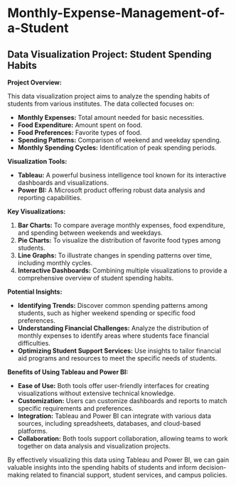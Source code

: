 # Monthly-Expense-Management-of-a-Student
## Data Visualization Project: Student Spending Habits

**Project Overview:**

This data visualization project aims to analyze the spending habits of students from various institutes. The data collected focuses on:

* **Monthly Expenses:** Total amount needed for basic necessities.
* **Food Expenditure:** Amount spent on food.
* **Food Preferences:** Favorite types of food.
* **Spending Patterns:** Comparison of weekend and weekday spending.
* **Monthly Spending Cycles:** Identification of peak spending periods.

**Visualization Tools:**

* **Tableau:** A powerful business intelligence tool known for its interactive dashboards and visualizations.
* **Power BI:** A Microsoft product offering robust data analysis and reporting capabilities.

**Key Visualizations:**

1. **Bar Charts:** To compare average monthly expenses, food expenditure, and spending between weekends and weekdays.
2. **Pie Charts:** To visualize the distribution of favorite food types among students.
3. **Line Graphs:** To illustrate changes in spending patterns over time, including monthly cycles.
4. **Interactive Dashboards:** Combining multiple visualizations to provide a comprehensive overview of student spending habits.

**Potential Insights:**

* **Identifying Trends:** Discover common spending patterns among students, such as higher weekend spending or specific food preferences.
* **Understanding Financial Challenges:** Analyze the distribution of monthly expenses to identify areas where students face financial difficulties.
* **Optimizing Student Support Services:** Use insights to tailor financial aid programs and resources to meet the specific needs of students.

**Benefits of Using Tableau and Power BI:**

* **Ease of Use:** Both tools offer user-friendly interfaces for creating visualizations without extensive technical knowledge.
* **Customization:** Users can customize dashboards and reports to match specific requirements and preferences.
* **Integration:** Tableau and Power BI can integrate with various data sources, including spreadsheets, databases, and cloud-based platforms.
* **Collaboration:** Both tools support collaboration, allowing teams to work together on data analysis and visualization projects.

By effectively visualizing this data using Tableau and Power BI, we can gain valuable insights into the spending habits of students and inform decision-making related to financial support, student services, and campus policies.
